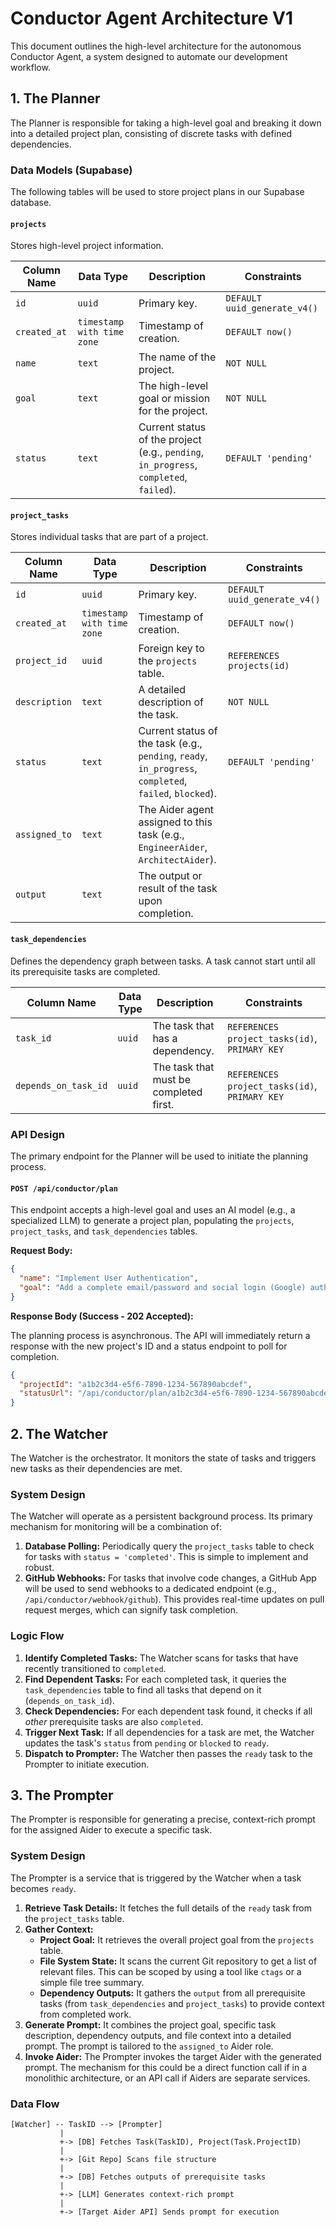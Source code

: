 # Conductor Agent Architecture V1

This document outlines the high-level architecture for the autonomous Conductor Agent, a system designed to automate our development workflow.

## 1. The Planner

The Planner is responsible for taking a high-level goal and breaking it down into a detailed project plan, consisting of discrete tasks with defined dependencies.

### Data Models (Supabase)

The following tables will be used to store project plans in our Supabase database.

#### `projects`

Stores high-level project information.

| Column Name     | Data Type                | Description                                      | Constraints              |
|-----------------|--------------------------|--------------------------------------------------|--------------------------|
| `id`            | `uuid`                   | Primary key.                                     | `DEFAULT uuid_generate_v4()` |
| `created_at`    | `timestamp with time zone` | Timestamp of creation.                           | `DEFAULT now()`          |
| `name`          | `text`                   | The name of the project.                         | `NOT NULL`               |
| `goal`          | `text`                   | The high-level goal or mission for the project.  | `NOT NULL`               |
| `status`        | `text`                   | Current status of the project (e.g., `pending`, `in_progress`, `completed`, `failed`). | `DEFAULT 'pending'`      |

#### `project_tasks`

Stores individual tasks that are part of a project.

| Column Name     | Data Type                | Description                                      | Constraints              |
|-----------------|--------------------------|--------------------------------------------------|--------------------------|
| `id`            | `uuid`                   | Primary key.                                     | `DEFAULT uuid_generate_v4()` |
| `created_at`    | `timestamp with time zone` | Timestamp of creation.                           | `DEFAULT now()`          |
| `project_id`    | `uuid`                   | Foreign key to the `projects` table.             | `REFERENCES projects(id)` |
| `description`   | `text`                   | A detailed description of the task.              | `NOT NULL`               |
| `status`        | `text`                   | Current status of the task (e.g., `pending`, `ready`, `in_progress`, `completed`, `failed`, `blocked`). | `DEFAULT 'pending'`      |
| `assigned_to`   | `text`                   | The Aider agent assigned to this task (e.g., `EngineerAider`, `ArchitectAider`). | |
| `output`        | `text`                   | The output or result of the task upon completion. | |

#### `task_dependencies`

Defines the dependency graph between tasks. A task cannot start until all its prerequisite tasks are completed.

| Column Name           | Data Type | Description                                      | Constraints                               |
|-----------------------|-----------|--------------------------------------------------|-------------------------------------------|
| `task_id`             | `uuid`    | The task that has a dependency.                  | `REFERENCES project_tasks(id)`, `PRIMARY KEY` |
| `depends_on_task_id`  | `uuid`    | The task that must be completed first.           | `REFERENCES project_tasks(id)`, `PRIMARY KEY` |

### API Design

The primary endpoint for the Planner will be used to initiate the planning process.

#### `POST /api/conductor/plan`

This endpoint accepts a high-level goal and uses an AI model (e.g., a specialized LLM) to generate a project plan, populating the `projects`, `project_tasks`, and `task_dependencies` tables.

**Request Body:**

```json
{
  "name": "Implement User Authentication",
  "goal": "Add a complete email/password and social login (Google) authentication system to the application."
}
```

**Response Body (Success - 202 Accepted):**

The planning process is asynchronous. The API will immediately return a response with the new project's ID and a status endpoint to poll for completion.

```json
{
  "projectId": "a1b2c3d4-e5f6-7890-1234-567890abcdef",
  "statusUrl": "/api/conductor/plan/a1b2c3d4-e5f6-7890-1234-567890abcdef/status"
}
```

## 2. The Watcher

The Watcher is the orchestrator. It monitors the state of tasks and triggers new tasks as their dependencies are met.

### System Design

The Watcher will operate as a persistent background process. Its primary mechanism for monitoring will be a combination of:

1.  **Database Polling:** Periodically query the `project_tasks` table to check for tasks with `status = 'completed'`. This is simple to implement and robust.
2.  **GitHub Webhooks:** For tasks that involve code changes, a GitHub App will be used to send webhooks to a dedicated endpoint (e.g., `/api/conductor/webhook/github`). This provides real-time updates on pull request merges, which can signify task completion.

### Logic Flow

1.  **Identify Completed Tasks:** The Watcher scans for tasks that have recently transitioned to `completed`.
2.  **Find Dependent Tasks:** For each completed task, it queries the `task_dependencies` table to find all tasks that depend on it (`depends_on_task_id`).
3.  **Check Dependencies:** For each dependent task found, it checks if all *other* prerequisite tasks are also `completed`.
4.  **Trigger Next Task:** If all dependencies for a task are met, the Watcher updates the task's `status` from `pending` or `blocked` to `ready`.
5.  **Dispatch to Prompter:** The Watcher then passes the `ready` task to the Prompter to initiate execution.

## 3. The Prompter

The Prompter is responsible for generating a precise, context-rich prompt for the assigned Aider to execute a specific task.

### System Design

The Prompter is a service that is triggered by the Watcher when a task becomes `ready`.

1.  **Retrieve Task Details:** It fetches the full details of the `ready` task from the `project_tasks` table.
2.  **Gather Context:**
    *   **Project Goal:** It retrieves the overall project goal from the `projects` table.
    *   **File System State:** It scans the current Git repository to get a list of relevant files. This can be scoped by using a tool like `ctags` or a simple file tree summary.
    *   **Dependency Outputs:** It gathers the `output` from all prerequisite tasks (from `task_dependencies` and `project_tasks`) to provide context from completed work.
3.  **Generate Prompt:** It combines the project goal, specific task description, dependency outputs, and file context into a detailed prompt. The prompt is tailored to the `assigned_to` Aider role.
4.  **Invoke Aider:** The Prompter invokes the target Aider with the generated prompt. The mechanism for this could be a direct function call if in a monolithic architecture, or an API call if Aiders are separate services.

### Data Flow

```
[Watcher] -- TaskID --> [Prompter]
           |
           +-> [DB] Fetches Task(TaskID), Project(Task.ProjectID)
           |
           +-> [Git Repo] Scans file structure
           |
           +-> [DB] Fetches outputs of prerequisite tasks
           |
           +-> [LLM] Generates context-rich prompt
           |
           +-> [Target Aider API] Sends prompt for execution
```
